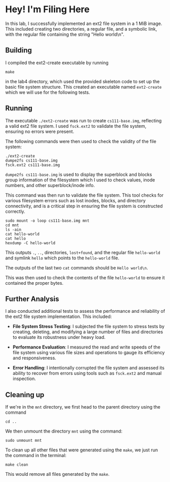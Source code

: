 # Hey! I'm Filing Here

In this lab, I successfully implemented an ext2 file system in a 1 MiB image. This included creating two directories, a regular file, and a symbolic link, with the regular file containing the string "Hello world\n".

## Building

I compiled the ext2-create executable by running 

```
make
```

in the lab4 directory, which used the provided skeleton code to set up the basic file system structure. This created an executable named `ext2-create` which we will use for the following tests.

## Running

The executable `./ext2-create` was run to create `cs111-base.img`, reflecting a valid ext2 file system. I used `fsck.ext2` to validate the file system, ensuring no errors were present.

The following commands were then used to check the validity of the file system: 

```
./ext2-create
dumpe2fs cs111-base.img
fsck.ext2 cs111-base.img
```

`dumpe2fs cs111-base.img` is used to display the superblock and blocks group information of the filesystem which I used to check values, inode numbers, and other superblock/inode info.

This command was then run to validate the file system. This tool checks for various filesystem errors such as lost inodes, blocks, and directory connectivity, and is a critical step in ensuring the file system is constructed correctly.

```
sudo mount -o loop cs111-base.img mnt 
cd mnt
ls -ain
cat hello-world
cat hello
hexdump -C hello-world
```

This outputs `.`, `..`, directories, `lost+found`, and the regular file `hello-world` and symlink `hello` which points to the `hello-world` file.

The outputs of the last two `cat` commands should be `Hello world\n`.

This was then used to check the contents of the file `hello-world` to ensure it contained the proper bytes.

## Further Analysis

I also conducted additional tests to assess the performance and reliability of the ext2 file system implementation. This included:

- **File System Stress Testing**: I subjected the file system to stress tests by creating, deleting, and modifying a large number of files and directories to evaluate its robustness under heavy load.

- **Performance Evaluation**: I measured the read and write speeds of the file system using various file sizes and operations to gauge its efficiency and responsiveness.

- **Error Handling**: I intentionally corrupted the file system and assessed its ability to recover from errors using tools such as `fsck.ext2` and manual inspection.

## Cleaning up

If we're in the `mnt` directory, we first head to the parent directory using the command 

```
cd ..
```

We then unmount the directory `mnt` using the command:

```
sudo unmount mnt
```

To clean up all other files that were generated using the `make`, we just run the command in the terminal:

```
make clean
```

This would remove all files generated by the `make`.
